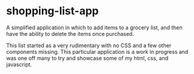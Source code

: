 # shopping-list-app

A simplified application in which to add items to a grocery list, and then have the ability to delete the items once purchased.

This list started as a very rudimentary with no CSS and a few other components missing. This particular application is a work in progress and was one off many to try and showcase some of my html, css, and javascript.
